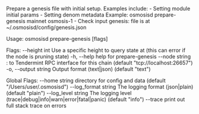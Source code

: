 Prepare a genesis file with initial setup.
Examples include:
	- Setting module initial params
	- Setting denom metadata
Example:
	osmosisd prepare-genesis mainnet osmosis-1
	- Check input genesis:
		file is at ~/.osmosisd/config/genesis.json

Usage:
  osmosisd prepare-genesis [flags]

Flags:
      --height int      Use a specific height to query state at (this can error if the node is pruning state)
  -h, --help            help for prepare-genesis
      --node string     <host>:<port> to Tendermint RPC interface for this chain (default "tcp://localhost:26657")
  -o, --output string   Output format (text|json) (default "text")

Global Flags:
      --home string         directory for config and data (default "/Users/user/.osmosisd")
      --log_format string   The logging format (json|plain) (default "plain")
      --log_level string    The logging level (trace|debug|info|warn|error|fatal|panic) (default "info")
      --trace               print out full stack trace on errors
